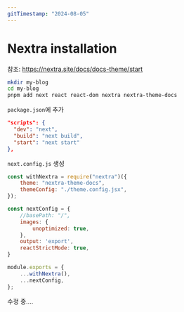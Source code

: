 ```yaml
---
gitTimestamp: "2024-08-05"
---
```

# Nextra installation
참조: https://nextra.site/docs/docs-theme/start  

```sh filename="Terminal" showLineNumbers
mkdir my-blog
cd my-blog
pnpm add next react react-dom nextra nextra-theme-docs
```

`package.json`에 추가
```json filename="package.json"
"scripts": {
  "dev": "next",
  "build": "next build",
  "start": "next start"
},
```

`next.config.js` 생성
```js filename="next.config.js"
const withNextra = require("nextra")({
	theme: "nextra-theme-docs",
	themeConfig: "./theme.config.jsx",
});

const nextConfig = {
	//basePath: "/",
	images: {
		unoptimized: true,
	},
	output: 'export',
	reactStrictMode: true,
}

module.exports = {
	...withNextra(),
	...nextConfig,
};
```

수정 중....

